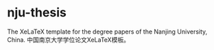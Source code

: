 nju-thesis
==========

The XeLaTeX template for the degree papers of the Nanjing University, China.  中国南京大学学位论文XeLaTeX模板。
